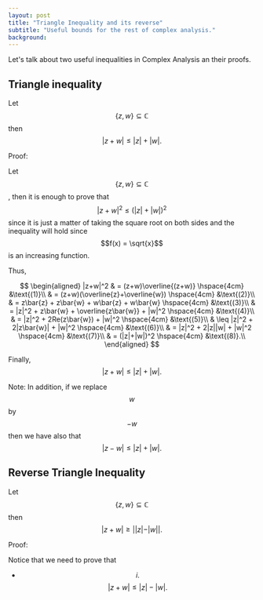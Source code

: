 ```yaml
---
layout: post
title: "Triangle Inequality and its reverse"
subtitle: "Useful bounds for the rest of complex analysis."
background: 
---
```

<script src="https://polyfill.io/v3/polyfill.min.js?features=es6"></script>
<script id="MathJax-script" async src="https://cdn.jsdelivr.net/npm/mathjax@3/es5/tex-mml-chtml.js"></script>

Let's talk about two useful inequalities in Complex Analysis an their proofs.

## Triangle inequality
Let $$\{z,w\}\subseteq\mathbb{C}$$ then 
$$
|z+w| \leq |z| + |w|.
$$

Proof: 

Let $$\{z,w\}\subseteq\mathbb{C}$$, then it is enough to prove that 
$$ 
|z+w|^2 \leq ( |z| + |w| )^2 
$$
since it is just a matter of taking the square root on both sides and the inequality will hold since $$f(x) = \sqrt{x}$$ is an increasing function. 

Thus,

$$
\begin{aligned} 
|z+w|^2 & = (z+w)\overline{(z+w)} \hspace{4cm} &\text{(1)}\\ 
        & = (z+w)(\overline{z}+\overline{w}) \hspace{4cm} &\text{(2)}\\ 
        & = z\bar{z} + z\bar{w} + w\bar{z} + w\bar{w} \hspace{4cm} &\text{(3)}\\ 
        & = |z|^2 + z\bar{w} + \overline{z\bar{w}} + |w|^2 \hspace{4cm} &\text{(4)}\\
        & = |z|^2 + 2Re(z\bar{w}) + |w|^2 \hspace{4cm} &\text{(5)}\\
        & \leq |z|^2 + 2|z\bar{w}| + |w|^2 \hspace{4cm} &\text{(6)}\\
        & = |z|^2 + 2|z||w| + |w|^2 \hspace{4cm} &\text{(7)}\\
        & = (|z|+|w|)^2 \hspace{4cm} &\text{(8)}.\\
\end{aligned} 
$$

Finally, $$ 
|z+w| \leq  |z| + |w|.
$$

Note: In addition, if we replace $$w$$ by $$-w$$ then we have also that $$ 
|z-w| \leq  |z| + |w|.
$$

## Reverse Triangle Inequality

Let $$\{z,w\}\subseteq\mathbb{C}$$ then 
$$
|z+w| \geq ||z| - |w||.
$$

Proof:

Notice that we need to prove that 
- $$i.$$ $$
|z+w| \leq |z| - |w|.
$$